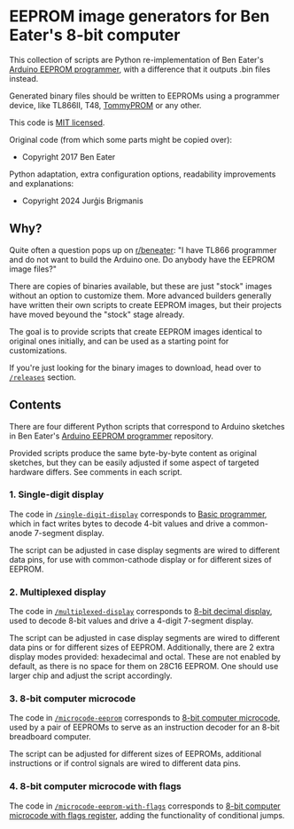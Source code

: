 # EEPROM image generators for Ben Eater's 8-bit computer

This collection of scripts are Python re-implementation of Ben Eater's [Arduino EEPROM programmer](https://github.com/beneater/eeprom-programmer/),
with a difference that it outputs .bin files instead.

Generated binary files should be written to EEPROMs using a programmer device, like TL866II, T48, [TommyPROM](https://github.com/TomNisbet/TommyPROM) or any other.

This code is [MIT licensed](http://en.wikipedia.org/wiki/MIT_License).

Original code (from which some parts might be copied over):
* Copyright 2017 Ben Eater

Python adaptation, extra configuration options, readability improvements and explanations:
* Copyright 2024 Jurģis Brigmanis

## Why?

Quite often a question pops up on [r/beneater](https://www.reddit.com/r/beneater/): "I have TL866 programmer and do not want to build the Arduino one. Do anybody have the EEPROM image files?"

There are copies of binaries available, but these are just "stock" images without an option to customize them. More advanced builders generally have written their own scripts to create EEPROM images, but their projects have moved beyound the "stock" stage already.

The goal is to provide scripts that create EEPROM images identical to original ones initially, and can be used as a starting point for customizations.

If you're just looking for the binary images to download, head over to [`/releases`](/releases) section.

## Contents

There are four different Python scripts that correspond to Arduino sketches in Ben Eater's [Arduino EEPROM programmer](https://github.com/beneater/eeprom-programmer/) repository.

Provided scripts produce the same byte-by-byte content as original sketches, but they can be easily adjusted if some aspect of targeted hardware differs. See comments in each script.

### 1. Single-digit display

The code in [`/single-digit-display`](/single-digit-display) corresponds to [Basic programmer](https://github.com/beneater/eeprom-programmer/?tab=readme-ov-file#1-basic-programmer), which in fact writes bytes to decode 4-bit values and drive a common-anode 7-segment display.

The script can be adjusted in case display segments are wired to different data pins, for use with common-cathode display or for different sizes of EEPROM.

### 2. Multiplexed display

The code in [`/multiplexed-display`](/multiplexed-display) corresponds to [8-bit decimal display](https://github.com/beneater/eeprom-programmer/?tab=readme-ov-file#2-8-bit-decimal-display), used to decode 8-bit values and drive a 4-digit 7-segment display.

The script can be adjusted in case display segments are wired to different data pins or for different sizes of EEPROM. Additionally, there are 2 extra
display modes provided: hexadecimal and octal. These are not enabled by default, as there is no space for them on 28C16 EEPROM. One should use larger
chip and adjust the script accordingly.

### 3. 8-bit computer microcode

The code in [`/microcode-eeprom`](/microcode-eeprom) corresponds to [8-bit computer microcode](https://github.com/beneater/eeprom-programmer/?tab=readme-ov-file#3-8-bit-computer-microcode), used by a pair of EEPROMs to serve as an instruction decoder for an 8-bit breadboard computer.

The script can be adjusted for different sizes of EEPROMs, additional instructions or if control signals are wired to different data pins.

### 4. 8-bit computer microcode with flags

The code in [`/microcode-eeprom-with-flags`](/microcode-eeprom-with-flags) corresponds to [8-bit computer microcode with flags register](https://github.com/beneater/eeprom-programmer/?tab=readme-ov-file#4-8-bit-computer-microcode-with-flags-register), adding the functionality of conditional jumps.
